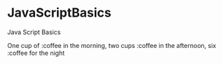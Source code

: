 # JavaScriptBasics
Java Script Basics 

One cup of :coffee in the morning, two cups :coffee in the afternoon, six :coffee for the night
